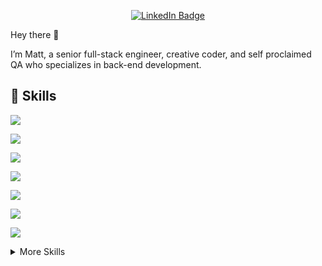 <div align="center">

 

[![LinkedIn Badge](https://img.shields.io/badge/LinkedIn-Profile-informational?style=flat&logo=linkedin&logoColor=white&color=0D76A8)](https://www.linkedin.com/in/walczykmatthew)

 

</div>

 

Hey there 👋

 

I’m Matt, a senior full-stack engineer, creative coder, and self proclaimed QA who specializes in back-end development.

 

## 💼 Skills

 

![](https://img.shields.io/badge/Code-CSharp-informational?style=flat&logo=c-sharp&logoColor=white&color=4AB197)

![](https://img.shields.io/badge/Code-.NET-informational?style=flat&logo=.net&logoColor=white&color=4AB197)

![](https://img.shields.io/badge/Code-JavaScript-informational?style=flat&logo=JavaScript&logoColor=white&color=4AB197)

![](https://img.shields.io/badge/Code-TypeScript-informational?style=flat&logo=TypeScript&logoColor=white&color=4AB197)

![](https://img.shields.io/badge/Code-MongoDB-informational?style=flat&logo=MongoDB&logoColor=white&color=4AB197)

![](https://img.shields.io/badge/Code-SqlServer-informational?style=flat&logo=sqlserver&logoColor=white&color=4AB197)

![](https://img.shields.io/badge/Code-MySQL-informational?style=flat&logo=MySQL&logoColor=white&color=4AB197)

 

<details>

<summary>More Skills</summary>

<br>

 

![](https://img.shields.io/badge/Style-CSS-informational?style=flat&logo=css3&logoColor=white&color=4AB197)

 

<br>

 

![](https://img.shields.io/badge/Test-Selenium-informational?style=flat&logo=Selenium&logoColor=white&color=4AB197)

![](https://img.shields.io/badge/Test-NUnit-informational?style=flat&logo=nunit&logoColor=white&color=4AB197)

![](https://img.shields.io/badge/Test-XUnit-informational?style=flat&logo=xunit&logoColor=white&color=4AB197)

![](https://img.shields.io/badge/Test-Playwright-informational?style=flat&logo=playwright&logoColor=white&color=4AB197)

 

<br>

 

![](https://img.shields.io/badge/Tools-NuGet-informational?style=flat&logo=NuGet&logoColor=white&color=4AB197)

![](https://img.shields.io/badge/Tools-Docker-informational?style=flat&logo=docker&logoColor=white&color=4AB197)

![](https://img.shields.io/badge/Tools-Pivotal-informational?style=flat&logo=Pivotal-Tracker&logoColor=white&color=4AB197)

![](https://img.shields.io/badge/Tools-AWS-informational?style=flat&logo=AWS&logoColor=white&color=4AB197)

![](https://img.shields.io/badge/Tools-NGINX-informational?style=flat&logo=nginx&logoColor=white&color=4AB197)

![](https://img.shields.io/badge/Tools-Jenkins-informational?style=flat&logo=jenkins&logoColor=white&color=4AB197)

![](https://img.shields.io/badge/Tools-SonarQube-informational?style=flat&logo=SonarQube&logoColor=white&color=4AB197)

![](https://img.shields.io/badge/Tools-Actions-informational?style=flat&logo=github-actions&logoColor=white&color=4AB197)

![](https://img.shields.io/badge/Tools-NPM-informational?style=flat&logo=npm&logoColor=white&color=4AB197)

![](https://img.shields.io/badge/Tools-Postman-informational?style=flat&logo=Postman&logoColor=white&color=4AB197)

![](https://img.shields.io/badge/Tools-GitHub-informational?style=flat&logo=GitHub&logoColor=white&color=4AB197)

![](https://img.shields.io/badge/Tools-GitLab-informational?style=flat&logo=GitLab&logoColor=white&color=4AB197)

![](https://img.shields.io/badge/Tools-Jira-informational?style=flat&logo=Jira-Software&logoColor=white&color=4AB197)

 

 

</details>

 

<br>
